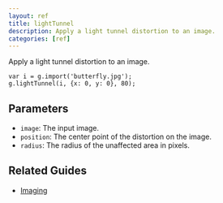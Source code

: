 ```yaml
---
layout: ref
title: lightTunnel
description: Apply a light tunnel distortion to an image.
categories: [ref]
---
```

Apply a light tunnel distortion to an image.

    var i = g.import('butterfly.jpg');
    g.lightTunnel(i, {x: 0, y: 0}, 80);

## Parameters
- `image`: The input image.
- `position`: The center point of the distortion on the image.
- `radius`: The radius of the unaffected area in pixels.

## Related Guides
- [Imaging](../guide/image.html)
